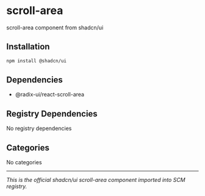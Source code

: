 # scroll-area

scroll-area component from shadcn/ui

## Installation

```bash
npm install @shadcn/ui
```

## Dependencies

- @radix-ui/react-scroll-area

## Registry Dependencies

No registry dependencies

## Categories

No categories

---

*This is the official shadcn/ui scroll-area component imported into SCM registry.*
